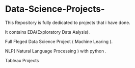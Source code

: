 # Data-Science-Projects-
This Repository is fully dedicated to projects that i have done.


It contains EDA(Exploratory Data Aalysis).


Full Fleged Data Science Project ( Machine Learing ).


NLP( Natural Language Processing ) with python .


Tableau Projects
